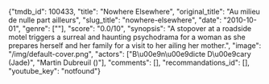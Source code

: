 {"tmdb_id": 100433, "title": "Nowhere Elsewhere", "original_title": "Au milieu de nulle part ailleurs", "slug_title": "nowhere-elsewhere", "date": "2010-10-01", "genre": [""], "score": "0.0/10", "synopsis": "A stopover at a roadside motel triggers a surreal and haunting psychodrama for a woman as she prepares herself and her family for a visit to her ailing her mother.", "image": "/img/default-cover.png", "actors": ["B\u00e9n\u00e9dicte D\u00e9cary (Jade)", "Martin Dubreuil ()"], "comments": [], "recommandations_id": [], "youtube_key": "notfound"}